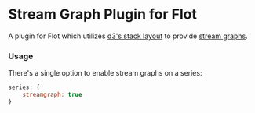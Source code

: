 # Stream Graph Plugin for Flot

A plugin for Flot which utilizes
[d3's stack layout](https://github.com/mbostock/d3/wiki/Stack-Layout)
to provide [stream graphs](http://www.leebyron.com/else/streamgraph/).

### Usage

There's a single option to enable stream graphs on a series:

```javascript
series: {
    streamgraph: true
}
```
